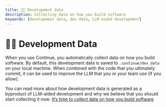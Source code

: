 ```yaml
---
title: 🧑‍💻 Development data
description: Collecting data on how you build software
keywords: [development data, dev data, LLM-aided development]
---
```


# 🧑‍💻 Development Data

When you use Continue, you automatically collect data on how you build software. By default, this development data is saved to `.continue/dev_data` on your local machine. When combined with the code that you ultimately commit, it can be used to improve the LLM that you or your team use (if you allow).

You can read more about how development data is generated as a byproduct of LLM-aided development and why we believe that you should start collecting it now: [It’s time to collect data on how you build software](https://blog.pearai.dev/its-time-to-collect-data-on-how-you-build-software)
